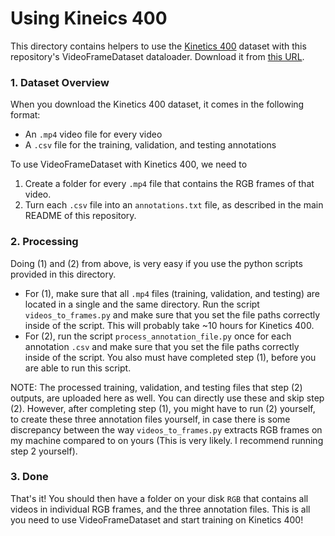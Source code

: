 # Using Kineics 400
This directory contains helpers to use the [Kinetics 400](https://github.com/cvdfoundation/kinetics-dataset) dataset with this 
repository's VideoFrameDataset dataloader. Download it from [this URL](https://github.com/cvdfoundation/kinetics-dataset).

### 1. Dataset Overview
When you download the Kinetics 400 dataset, it comes in the following format:
- An `.mp4` video file for every video
- A `.csv` file for the training, validation, and testing annotations

To use VideoFrameDataset with Kinetics 400, we need to
1. Create a folder for every `.mp4` file that contains the RGB frames of that video.
2. Turn each `.csv` file into an `annotations.txt` file, as described in the main README of this repository.

### 2. Processing
Doing (1) and (2) from above, is very easy if you use the python scripts provided in this directory.
- For (1), make sure that all `.mp4` files (training, validation, and testing) are located in a single and the same
directory. Run the script `videos_to_frames.py` and make sure that you set the file paths
correctly inside of the script. This will probably take ~10 hours for Kinetics 400.
- For (2), run the script `process_annotation_file.py` once for each annotation `.csv` and make sure that you
set the file paths correctly inside of the script. You also must have completed step (1),
before you are able to run this script.

NOTE: The processed training, validation, and testing files that step (2) outputs, are uploaded here as well.
You can directly use these and skip step (2). However, after completing step (1), you might have
to run (2) yourself, to create these three annotation files yourself, in case there is some discrepancy between
the way `videos_to_frames.py` extracts RGB frames on my machine compared to on yours (This is very likely. I 
recommend running step 2 yourself).

### 3. Done
That's it! You should then have a folder on your disk `RGB` that contains all videos in individual RGB
frames, and the three annotation files. This is all you need to use VideoFrameDataset and start training
on Kinetics 400!

